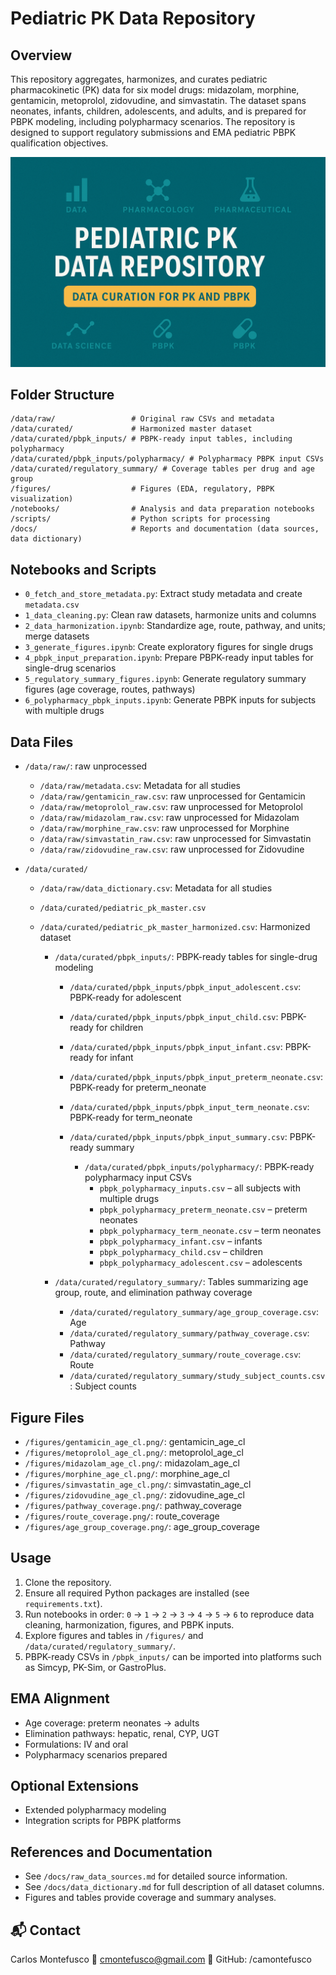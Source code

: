 # Pediatric PK Data Repository

## Overview

This repository aggregates, harmonizes, and curates pediatric pharmacokinetic (PK) data for six model drugs: midazolam, morphine, gentamicin, metoprolol, zidovudine, and simvastatin. The dataset spans neonates, infants, children, adolescents, and adults, and is prepared for PBPK modeling, including polypharmacy scenarios. The repository is designed to support regulatory submissions and EMA pediatric PBPK qualification objectives.

![Banner](banner.png)

## Folder Structure

```
/data/raw/                 # Original raw CSVs and metadata
/data/curated/             # Harmonized master dataset
/data/curated/pbpk_inputs/ # PBPK-ready input tables, including polypharmacy
/data/curated/pbpk_inputs/polypharmacy/ # Polypharmacy PBPK input CSVs
/data/curated/regulatory_summary/ # Coverage tables per drug and age group
/figures/                  # Figures (EDA, regulatory, PBPK visualization)
/notebooks/                # Analysis and data preparation notebooks
/scripts/                  # Python scripts for processing
/docs/                     # Reports and documentation (data sources, data dictionary)
```

## Notebooks and Scripts

* `0_fetch_and_store_metadata.py`: Extract study metadata and create `metadata.csv`
* `1_data_cleaning.py`: Clean raw datasets, harmonize units and columns
* `2_data_harmonization.ipynb`: Standardize age, route, pathway, and units; merge datasets
* `3_generate_figures.ipynb`: Create exploratory figures for single drugs
* `4_pbpk_input_preparation.ipynb`: Prepare PBPK-ready input tables for single-drug scenarios
* `5_regulatory_summary_figures.ipynb`: Generate regulatory summary figures (age coverage, routes, pathways)
* `6_polypharmacy_pbpk_inputs.ipynb`: Generate PBPK inputs for subjects with multiple drugs

## Data Files

* `/data/raw/`: raw unprocessed

  * `/data/raw/metadata.csv`: Metadata for all studies
  * `/data/raw/gentamicin_raw.csv`: raw unprocessed for Gentamicin
  * `/data/raw/metoprolol_raw.csv`: raw unprocessed for Metoprolol
  * `/data/raw/midazolam_raw.csv`: raw unprocessed for Midazolam
  * `/data/raw/morphine_raw.csv`: raw unprocessed for Morphine
  * `/data/raw/simvastatin_raw.csv`: raw unprocessed for Simvastatin
  * `/data/raw/zidovudine_raw.csv`: raw unprocessed for Zidovudine

* `/data/curated/`
  * `/data/raw/data_dictionary.csv`: Metadata for all studies
  * `/data/curated/pediatric_pk_master.csv`
  * `/data/curated/pediatric_pk_master_harmonized.csv`: Harmonized dataset

     * `/data/curated/pbpk_inputs/`: PBPK-ready tables for single-drug modeling
        * `/data/curated/pbpk_inputs/pbpk_input_adolescent.csv`: PBPK-ready for adolescent
        * `/data/curated/pbpk_inputs/pbpk_input_child.csv`: PBPK-ready for children
        * `/data/curated/pbpk_inputs/pbpk_input_infant.csv`: PBPK-ready for infant
        * `/data/curated/pbpk_inputs/pbpk_input_preterm_neonate.csv`: PBPK-ready for preterm_neonate
        * `/data/curated/pbpk_inputs/pbpk_input_term_neonate.csv`: PBPK-ready for term_neonate
        * `/data/curated/pbpk_inputs/pbpk_input_summary.csv`: PBPK-ready summary

           * `/data/curated/pbpk_inputs/polypharmacy/`: PBPK-ready polypharmacy input CSVs
              * `pbpk_polypharmacy_inputs.csv` – all subjects with multiple drugs
              * `pbpk_polypharmacy_preterm_neonate.csv` – preterm neonates
              * `pbpk_polypharmacy_term_neonate.csv` – term neonates
              * `pbpk_polypharmacy_infant.csv` – infants
              * `pbpk_polypharmacy_child.csv` – children
              * `pbpk_polypharmacy_adolescent.csv` – adolescents

      * `/data/curated/regulatory_summary/`: Tables summarizing age group, route, and elimination pathway coverage
        * `/data/curated/regulatory_summary/age_group_coverage.csv`: Age
        * `/data/curated/regulatory_summary/pathway_coverage.csv`: Pathway
        * `/data/curated/regulatory_summary/route_coverage.csv`: Route
        * `/data/curated/regulatory_summary/study_subject_counts.csv`: Subject counts

## Figure Files
* `/figures/gentamicin_age_cl.png/`: gentamicin_age_cl
* `/figures/metoprolol_age_cl.png/`: metoprolol_age_cl
* `/figures/midazolam_age_cl.png/`: midazolam_age_cl
* `/figures/morphine_age_cl.png/`: morphine_age_cl
* `/figures/simvastatin_age_cl.png/`: simvastatin_age_cl
* `/figures/zidovudine_age_cl.png/`: zidovudine_age_cl
* `/figures/pathway_coverage.png/`: pathway_coverage
* `/figures/route_coverage.png/`: route_coverage
* `/figures/age_group_coverage.png/`: age_group_coverage

## Usage

1. Clone the repository.
2. Ensure all required Python packages are installed (see `requirements.txt`).
3. Run notebooks in order: `0` → `1` → `2` → `3` → `4` → `5` → `6` to reproduce data cleaning, harmonization, figures, and PBPK inputs.
4. Explore figures and tables in `/figures/` and `/data/curated/regulatory_summary/`.
5. PBPK-ready CSVs in `/pbpk_inputs/` can be imported into platforms such as Simcyp, PK-Sim, or GastroPlus.

## EMA Alignment

* Age coverage: preterm neonates → adults
* Elimination pathways: hepatic, renal, CYP, UGT
* Formulations: IV and oral
* Polypharmacy scenarios prepared

## Optional Extensions

* Extended polypharmacy modeling
* Integration scripts for PBPK platforms

## References and Documentation

* See `/docs/raw_data_sources.md` for detailed source information.
* See `/docs/data_dictionary.md` for full description of all dataset columns.
* Figures and tables provide coverage and summary analyses.

## 📬 Contact
Carlos Montefusco
📧 cmontefusco@gmail.com
🔗 GitHub: /camontefusco
